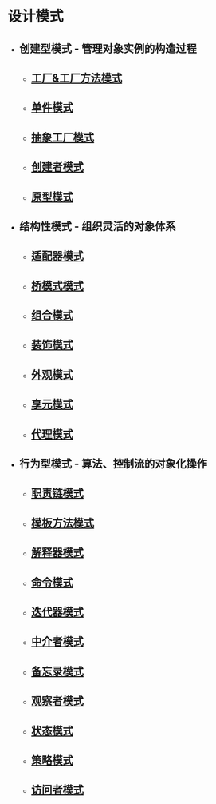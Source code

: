 # 设计模式
- ## 创建型模式 - 管理对象实例的构造过程
    - ## [工厂&工厂方法模式]()
    - ## [单件模式]()
    - ## [抽象工厂模式]()
    - ## [创建者模式]()
    - ## [原型模式]()    
- ## 结构性模式 - 组织灵活的对象体系
    - ## [适配器模式]()
    - ## [桥模式模式]()    
    - ## [组合模式](Componse/README.md)    
    - ## [装饰模式](Decorator/README.md)    
    - ## [外观模式](Facade/README.md)     
    - ## [享元模式](Flyweight/README.md)     
    - ## [代理模式](Proxy/README.md)
- ## 行为型模式 - 算法、控制流的对象化操作
    - ## [职责链模式](ChainOfResponsibilty/README.md)
    - ## [模板方法模式]()    
    - ## [解释器模式]()    
    - ## [命令模式]()    
    - ## [迭代器模式]()    
    - ## [中介者模式]()    
    - ## [备忘录模式]()        
    - ## [观察者模式]()        
    - ## [状态模式]()        
    - ## [策略模式]()        
    - ## [访问者模式]()        